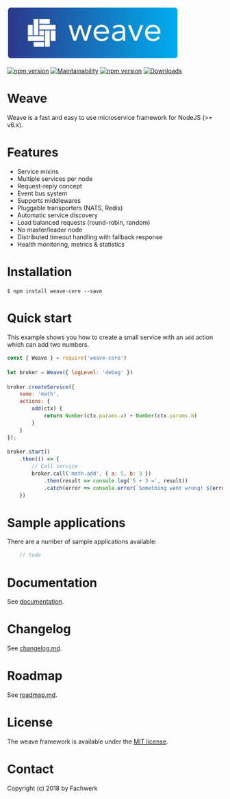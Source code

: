 <img src="Logo.png" width="400">

[![npm version](https://badge.fury.io/js/weave-core.svg)](https://badge.fury.io/js/weave-core) [![Maintainability](https://api.codeclimate.com/v1/badges/cb59174696fd9021813a/maintainability)](https://codeclimate.com/github/fachw3rk/weave/maintainability) [![npm version](https://david-dm.org/fachw3rk/weave.svg)](https://david-dm.org/fachw3rk/weave) [![Downloads](https://img.shields.io/npm/dt/weave-core.svg)](https://www.npmjs.com/package/weave-core)
# Weave

Weave is a fast and easy to use  microservice framework for NodeJS (>= v6.x).


# Features

- Service mixins
- Multiple services per node
- Request-reply concept
- Event bus system
- Supports middlewares
- Pluggable transporters (NATS, Redis)
- Automatic service discovery
- Load balanced requests (round-robin, random)
- No master/leader node
- Distributed timeout handling with fallback response
- Health monitoring, metrics & statistics

# Installation
```
$ npm install weave-core --save
```

# Quick start
This example shows you how to create a small service with an `add` action which can add two numbers.
```js
const { Weave } = require('weave-core')

let broker = Weave({ logLevel: 'debug' })

broker.createService({
    name: 'math',
    actions: {
        add(ctx) {
            return Number(ctx.params.a) + Number(ctx.params.b)
        }
    }
});

broker.start()
    .then(() => {
        // Call service
        broker.call('math.add', { a: 5, b: 3 })
            .then(result => console.log('5 + 3 =', result))
            .catch(error => console.error(`Something went wrong! ${error.message}`))
    })

```

# Sample applications

There are a number of sample applications available:

```javascript
    // todo
```


# Documentation
See [documentation](https://weave.fachwerk.io).

# Changelog
See [changelog.md](changelog.md).

# Roadmap
See [roadmap.md](roadmap.md).

# License
The weave framework is available under the [MIT license](https://tldrlegal.com/license/mit-license).

# Contact
Copyright (c) 2018 by Fachwerk

